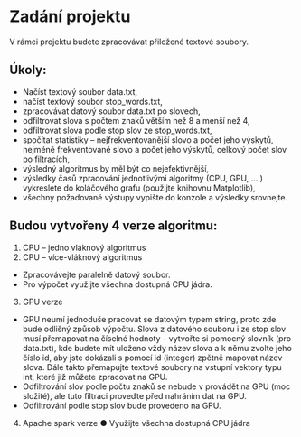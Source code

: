 # Zadání projektu
V rámci projektu budete zpracovávat přiložené textové soubory. 

## Úkoly:
- Načíst textový soubor data.txt,
- načíst textový soubor stop_words.txt,
- zpracovávat datový soubor data.txt po slovech,
- odfiltrovat slova s počtem znaků větším než 8 a menší než 4,
- odfiltrovat slova podle stop slov ze stop_words.txt,
- spočítat statistiky – nejfrekventovanější slovo a počet jeho výskytů, nejméně frekventované 
slovo a počet jeho výskytů, celkový počet slov po filtracích,
- výsledný algoritmus by měl být co nejefektivnější,
- výsledky časů zpracování jednotlivými algoritmy (CPU, GPU, ….) vykreslete do koláčového 
grafu (použijte knihovnu Matplotlib),
- všechny požadované výstupy vypište do konzole a výsledky srovnejte.

## Budou vytvořeny 4 verze algoritmu:
1. CPU – jedno vláknový algoritmus
2. CPU – více-vláknový algoritmus
- Zpracovávejte paralelně datový soubor.
- Pro výpočet využijte všechna dostupná CPU jádra.
3. GPU verze
- GPU neumí jednoduše pracovat se datovým typem string, proto zde bude odlišný 
způsob výpočtu. Slova z datového souboru i ze stop slov musí přemapovat na číselné 
hodnoty – vytvořte si pomocný slovník (pro data.txt), kde budete mít uloženo vždy 
název slova a k němu zvolte jeho číslo id, aby jste dokázali s pomocí id (integer) zpětně 
mapovat název slova. Dále takto přemapujte textové soubory na vstupní vektory typu 
int, které již můžete zpracovat na GPU. 
- Odfiltrování slov podle počtu znaků se nebude v provádět na GPU (moc složité), ale 
tuto filtraci proveďte před nahráním dat na GPU.
- Odfiltrování podle stop slov bude provedeno na GPU.
4. Apache spark verze
● Využijte všechna dostupná CPU jádra